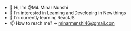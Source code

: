 - 👋 Hi, I’m @Md. Minar Munshi
- 👀 I’m interested in Learning and Developing in New things
- 🌱 I’m currently learning ReactJS
- 📫 How to reach me? -> minarmunshi46@gmail.com

<!---
itsMinar/itsMinar is a ✨ special ✨ repository because its `README.md` (this file) appears on your GitHub profile.
You can click the Preview link to take a look at your changes.
--->
